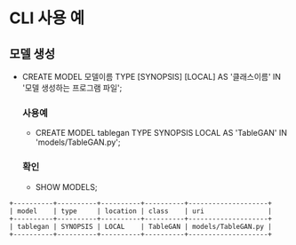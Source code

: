 # CLI 사용 예

## 모델 생성
- CREATE MODEL 모델이름 TYPE [SYNOPSIS] [LOCAL] AS '클래스이름' IN '모델 생성하는 프로그램 파일';

  ### 사용예
  - CREATE MODEL tablegan TYPE SYNOPSIS LOCAL AS 'TableGAN' IN 'models/TableGAN.py';

  ### 확인
  - SHOW MODELS;
```console
+----------+----------+----------+----------+--------------------+
| model    | type     | location | class    | uri                |
+----------+----------+----------+----------+--------------------+
| tablegan | SYNOPSIS | LOCAL    | TableGAN | models/TableGAN.py |
+----------+----------+----------+----------+--------------------+
```